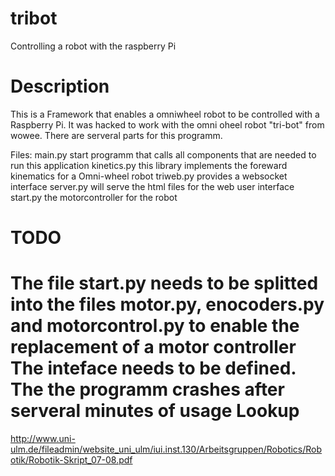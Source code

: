 tribot
======
Controlling a robot with the raspberry Pi

Description
===========

This is a Framework that enables a omniwheel robot to be controlled with a Raspberry Pi. It was hacked to work with the omni oheel robot "tri-bot" from wowee.
There are serveral parts for this programm.

Files:
main.py start programm that calls all components that are needed to run this application
kinetics.py this library implements the foreward kinematics for a Omni-wheel robot
triweb.py provides a websocket interface
server.py will serve the html files for the web user interface
start.py the motorcontroller for the robot

TODO
====

The file start.py needs to be splitted into the files motor.py, enocoders.py and motorcontrol.py to enable the replacement of a motor controller
The inteface needs to be defined.
The the programm crashes after serveral minutes of usage
Lookup
======
http://www.uni-ulm.de/fileadmin/website_uni_ulm/iui.inst.130/Arbeitsgruppen/Robotics/Robotik/Robotik-Skript_07-08.pdf



